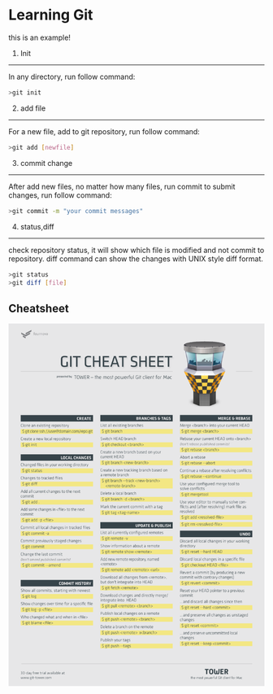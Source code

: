 Learning Git 
==========

this is an example!

1. Init
----------
In any directory, run follow command:
```Bash
>git init
```

2. add file
----------
For a new file, add to git repository, run follow command:
```Bash
>git add [newfile]
```

3. commit change
----------
After add new files, no matter how many files, run commit to submit changes, run follow command:
```Bash
>git commit -m "your commit messages"
```

4. status,diff
----------
check repository status, it will show which file is modified and not commit to repository. diff command can show the changes with UNIX style diff format.
```Bash
>git status
>git diff [file]
```   
 
Cheatsheet
---------
![](https://github.com/andy6355/git-study/blob/master/static/cheat-sheet-large01.png "come from : http://www.git-tower.com/blog/assets/2013-05-22-git-cheat-sheet/cheat-sheet-large01.png")


